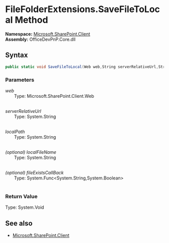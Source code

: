 # FileFolderExtensions.SaveFileToLocal Method  
**Namespace:** [Microsoft.SharePoint.Client](Microsoft.SharePoint.Client.md)  
**Assembly:** OfficeDevPnP.Core.dll  
## Syntax
```C#
public static void SaveFileToLocal(Web web,String serverRelativeUrl,String localPath,String localFileName,Func<String, Boolean> fileExistsCallBack)
```
### Parameters
*web*  
&emsp;&emsp;Type: Microsoft.SharePoint.Client.Web  
&emsp;&emsp;  
  
*serverRelativeUrl*  
&emsp;&emsp;Type: System.String  
&emsp;&emsp;  
  
*localPath*  
&emsp;&emsp;Type: System.String  
&emsp;&emsp;  
  
*(optional) localFileName*  
&emsp;&emsp;Type: System.String  
&emsp;&emsp;  
  
*(optional) fileExistsCallBack*  
&emsp;&emsp;Type: System.Func<System.String,System.Boolean>  
&emsp;&emsp;  
  
### Return Value
Type: System.Void  

## See also
- [Microsoft.SharePoint.Client](Microsoft.SharePoint.Client.md)
